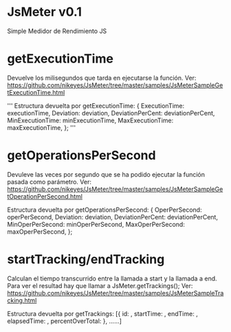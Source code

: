 JsMeter v0.1
=======

Simple Medidor de Rendimiento JS 

getExecutionTime
=======
Devuelve los milisegundos que tarda en ejecutarse la función. Ver: https://github.com/nikeyes/JsMeter/tree/master/samples/JsMeterSampleGetExecutionTime.html

'''
Estructura devuelta por getExecutionTime:
{
    ExecutionTime: executionTime,
    Deviation: deviation,
    DeviationPerCent: deviationPerCent,
    MinExecutionTime: minExecutionTime,
    MaxExecutionTime: maxExecutionTime,
};
'''

getOperationsPerSecond
=======
Devuleve las veces por segundo que se ha podido ejecutar la función pasada como parámetro. Ver: https://github.com/nikeyes/JsMeter/tree/master/samples/JsMeterSampleGetOperationPerSecond.html

Estructura devuelta por getOperationsPerSecond:
{
    OperPerSecond: operPerSecond,
    Deviation: deviation,
    DeviationPerCent: deviationPerCent,
    MinOperPerSecond: minOperPerSecond,
    MaxOperPerSecond: maxOperPerSecond,
};


startTracking/endTracking
=======
Calculan el tiempo transcurrido entre la llamada a start y la llamada a end. Para ver el resultad hay que llamar a JsMeter.getTrackings(); Ver: https://github.com/nikeyes/JsMeter/tree/master/samples/JsMeterSampleTracking.html

Estructura devuelta por getTrackings:
[{
    id: ,
    startTime: ,
    endTime: ,
    elapsedTime: ,
    percentOverTotal: 
}, ......]
